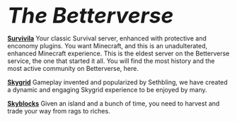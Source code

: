 <font size="7"><em><strong>The Betterverse</strong></em></font>

<b><u>Survivila</u></b>
Your classic Survival server, enhanced with protective and enconomy plugins. You want Minecraft, and this is an unadulterated, enhanced Minecraft experience.  This is the eldest server on the Betterverse service, the one that started it all.  You will find the most history and the most active community on Betterverse, here.

<b><u>Skygrid</u></b>
Gameplay invented and popularized by Sethbling, we have created a dynamic and engaging Skygrid experience to be enjoyed by many.

<b><u>Skyblocks</u></b>
Given an island and a bunch of time, you need to harvest and trade your way from rags to riches.